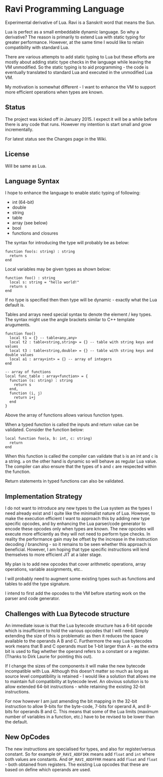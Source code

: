 Ravi Programming Language
=========================

Experimental derivative of Lua. Ravi is a Sanskrit word that means the Sun.

Lua is perfect as a small embeddable dynamic language. So why a derivative? The reason is primarily to extend Lua with static typing for greater performance. However, at the same time I would like to retain compatibility with standard Lua.

There are various attempts to add static typing to Lua but these efforts are mostly about adding static type checks in the language while leaving the VM unmodified. So the static typing is to aid programming - the code is eventually translated to standard Lua and executed in the unmodified Lua VM.

My motivation is somewhat different - I want to enhance the VM to support more efficient operations when types are known. 

Status
------
The project was kicked off in January 2015. I expect it will be a while before there is any code that runs. However my intention is start small and grow incrementally.

For latest status see the Changes page in the Wiki.

License
-------
Will be same as Lua.

Language Syntax
---------------
I hope to enhance the language to enable static typing of following:
* int (64-bit)
* double
* string
* table 
* array (see below)
* bool 
* functions and closures

The syntax for introducing the type will probably be as below:
```
function foo(s: string) : string
  return s
end
```

Local variables may be given types as shown below:
```
function foo() : string
  local s: string = "hello world!"
  return s
end
```

If no type is specified then then type will be dynamic - exactly what the Lua default is.

Tables and arrays need special syntax to denote the element / key types. The syntax might use the angle brackets similar to C++ template aruguments.

```
function foo() 
  local t1 = {} -- table<any,any>
  local t2 : table<string,string> = {} -- table with string keys and values
  local t3 : table<string,double> = {} -- table with string keys and double values
  local a1 : array<int> = {} -- array of integers
end

-- array of functions
local func_table : array<function> = {
  function (s: string) : string 
    return s 
  end,
  function (i, j) 
    return i+j 
  end
}
```
Above the array of functions allows various function types.

When a typed function is called the inputs and return value can be validated. Consider the function below:

```
local function foo(a, b: int, c: string)
  return
end
```
When this function is called the compiler can validate that `b` is an int and `c` is a string. `a` on the other hand is dynamic so will behave as regular Lua value. The compiler can also ensure that the types of `b` and `c` are respected within the function. 

Return statements in typed functions can also be validated.

Implementation Strategy
-----------------------
I do not want to introduce any new types to the Lua system as the types I need already exist and I quite like the minimalist nature of Lua. However, to make the execution efficient I want to approach this by adding new type specific opcodes, and by enhancing the Lua parser/code generator to encode these opcodes only when types are known. The new opcodes will execute more efficiently as they will not need to perform type checks. In reality the performance gain may be offset by the increase in the instruction decoding / branching - so it remains to be seen whether this approach is beneficial. However, I am hoping that type specific instructions will lend themselves to more efficient JIT at a later stage.

My plan is to add new opcodes that cover arithmetic operations, array operations, variable assignments, etc..

I will probably need to augment some existing types such as functions and tables to add the type signature.

I intend to first add the opcodes to the VM before starting work on the parser and code generator.

Challenges with Lua Bytecode structure
--------------------------------------
An immediate issue is that the Lua bytecode structure has a 6-bit opcode which is insufficient to hold the various opcodes that I will need. Simply extending the size of this is problematic as then it reduces the space available to the operands A B and C. Furthermore the way Lua bytecodes work means that B and C operands must be 1-bit larger than A - as the extra bit is used to flag whether the operand refers to a constant or a register. (Thanks to Dirk Laurie for pointing this out). 

If I change the sizes of the components it will make the new bytecode incompatible with Lua. Although this doesn't matter so much as long as source level compatibility is retained - I would like a solution that allows me to maintain full compatibility at bytecode level. An obvious solution is to allow extended 64-bit instructions - while retaining the existing 32-bit instructions.  

For now however I am just amending the bit mapping in the 32-bit instruction to allow 9-bits for the byte-code, 7-bits for operand A, and 8-bits for operands B and C. This means that some of the Lua limits (maximum number of variables in a function, etc.) have to be revised to be lower than the default.

New OpCodes
-----------
The new instructions are specialised for types, and also for register/versus constant. So for example `OP_RAVI_ADDFIKK` means add `float` and `int` where both values are constants. And `OP_RAVI_ADDFFRR` means add `float` and `float` - both obtained from registers. The existing Lua opcodes that these are based on define which operands are used.




